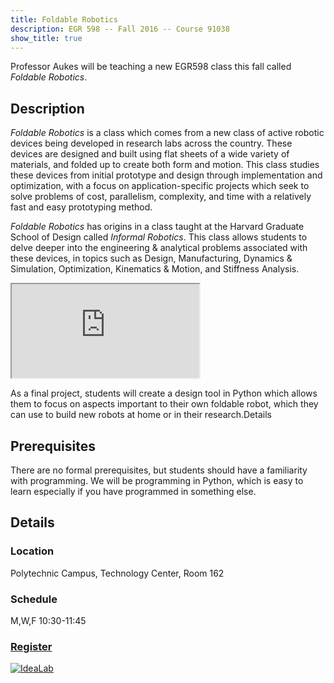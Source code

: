 ```yaml
---
title: Foldable Robotics
description: EGR 598 -- Fall 2016 -- Course 91038
show_title: true
---
```


Professor Aukes will be teaching a new EGR598 class this fall called *Foldable Robotics*.

Description
-----------
<div class="row">
<div class="col-sm-6">
<p><em>Foldable Robotics</em> is a class which comes from a new class of active robotic devices being developed in research labs across the country.  These devices are designed and built using flat sheets of a wide variety of materials, and folded up to create both form and motion.  This class studies these devices from initial prototype and design through implementation and optimization, with a focus on application-specific projects which seek to solve problems of cost, parallelism, complexity, and time with a relatively fast and easy prototyping method.
</p>
<p>
<em>Foldable Robotics</em> has origins in a class taught at the Harvard Graduate School of Design called <em>Informal Robotics</em>.  This class allows students to delve deeper into the engineering & analytical problems associated with these devices, in topics such as Design, Manufacturing, Dynamics & Simulation, Optimization, Kinematics & Motion, and Stiffness Analysis.
</p>
</div>
<div class="col-sm-6">
<div class="embed-responsive embed-responsive-16by9">
  <iframe src="https://www.youtube.com/embed/yEy4twgUw6w" allowfullscreen></iframe>
</div>
</div>
</div>

As a final project, students will create a design tool in Python which allows them to focus on aspects important to their own foldable robot, which they can use to build new robots at home or in their research.Details

Prerequisites
-------------

There are no formal prerequisites, but students should have a familiarity with programming.  We will be programming in Python, which is easy to learn especially if you have programmed in something else.


Details
-------

### Location
Polytechnic Campus, Technology Center, Room 162

### Schedule
M,W,F 10:30-11:45

### [Register](https://webapp4.asu.edu/catalog/course?s=EGR&n=598&c=POLY&t=2167&f=TECH162&r=91038)

<a href="{{site.base_path}}/assets/images/poster2.pdf"><img class="img-responsive center-block" src="{{site.base_path}}/assets/images/poster2.png" style="max-width:50%;" alt="IdeaLab"></a>
